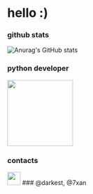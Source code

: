 # hello :)

### github stats
![Anurag's GitHub stats](https://github-readme-stats.vercel.app/api?username=okxan&show_icons=true&theme=dracula)

### python developer
<img src="https://i.imgur.com/Uz8A9gH.png" width="150">

### contacts

<img src="https://i.imgur.com/ySFh4zD.png" width="30">
### @darkest, @7xan

